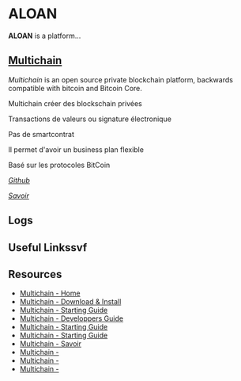 ALOAN
====

**ALOAN** is a platform...

[Multichain](http://www.multichain.com/)
----

*Multichain* is an open source private blockchain platform, backwards compatible with bitcoin and Bitcoin Core.

Multichain créer des blockschain privées

Transactions de valeurs ou signature électronique

Pas de smartcontrat

Il permet d'avoir un business plan flexible

Basé sur les protocoles BitCoin

*[Github](https://github.com/MultiChain)*

*[Savoir](https://github.com/DXMarkets/Savoir)*

Logs
----


Useful Linkssvf
----

Resources
----
- [Multichain - Home](http://www.multichain.com/)
- [Multichain - Download & Install](http://www.multichain.com/download-install/)
- [Multichain - Starting Guide](http://www.multichain.com/getting-started/)
- [Multichain - Developpers Guide](http://www.multichain.com/developers/)
- [Multichain - Starting Guide](http://www.multichain.com/developers/)
- [Multichain - Starting Guide](http://www.multichain.com/developers/)
- [Multichain - Savoir](https://github.com/DXMarkets/Savoir)
- [Multichain - ]()
- [Multichain - ]()
- [Multichain - ]()

[]()
